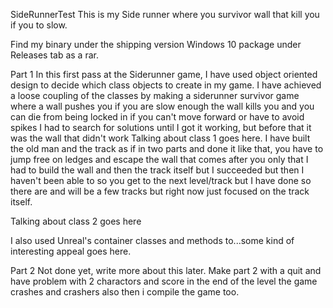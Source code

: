 SideRunnerTest
This is my Side runner where you survivor wall that kill you if you to slow.

Find my binary under the shipping version Windows 10 package under Releases tab as a rar.

Part 1
In this first pass at the Siderunner game, I have used object oriented design to decide which class objects to create in my game. 
I have achieved a loose coupling of the classes by making a siderunner survivor game where a wall pushes you if you are slow enough 
the wall kills you and you can die from being locked in if you can't move forward or have to avoid spikes I had to search for solutions
until I got it working, but before that it was the wall that didn't work
Talking about class 1 goes here. I have built the old man and the track as if in two parts and done it like that, you have to jump free
on ledges and escape the wall that comes after you only that I had to build the wall and then the track itself but I succeeded but then 
I haven't been able to so you get to the next level/track but I have done so there are and will be a few tracks but right now just focused on the track itself.

Talking about class 2 goes here

I also used Unreal's container classes and methods to...some kind of interesting appeal goes here.

Part 2
Not done yet, write more about this later.
Make part 2 with a quit and have problem with 2 charactors and score in the end of the level the game crashes and crashers also then i compile the game too.